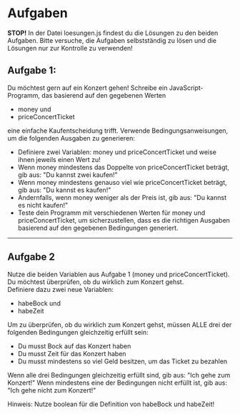 # Aufgaben

<b>STOP!</b> In der Datei loesungen.js findest du die Lösungen zu den beiden Aufgaben. Bitte versuche, die Aufgaben selbstständig zu lösen und die Lösungen nur zur Kontrolle zu verwenden! 

## Aufgabe 1:

Du möchtest gern auf ein Konzert gehen! Schreibe ein JavaScript-Programm, das basierend auf den gegebenen Werten <br>

- money und <br>
- priceConcertTicket <br>

eine einfache Kaufentscheidung trifft. Verwende Bedingungsanweisungen, um die folgenden Ausgaben zu generieren:

- Definiere zwei Variablen: money und priceConcertTicket und weise ihnen jeweils einen Wert zu!
- Wenn money mindestens das Doppelte von priceConcertTicket beträgt, gib aus: "Du kannst zwei kaufen!"
- Wenn money mindestens genauso viel wie priceConcertTicket beträgt, gib aus: "Du kannst es kaufen!"
- Andernfalls, wenn money weniger als der Preis ist, gib aus: "Du kannst es nicht kaufen!"
- Teste dein Programm mit verschiedenen Werten für money und priceConcertTicket, um sicherzustellen, dass es die richtigen Ausgaben basierend auf den gegebenen Bedingungen generiert.

---

## Aufgabe 2

Nutze die beiden Variablen aus Aufgabe 1 (money und priceConcertTicket). Du möchtest überprüfen, ob du wirklich zum Konzert gehst. <br>
Definiere dazu zwei neue Variablen:

- habeBock und <br>
- habeZeit

Um zu überprüfen, ob du wirklich zum Konzert gehst, müssen ALLE drei der folgenden Bedingungen gleichzeitig erfüllt sein:

- Du musst Bock auf das Konzert haben
- Du musst Zeit für das Konzert haben
- Du musst mindestens so viel Geld besitzen, um das Ticket zu bezahlen

Wenn alle drei Bedingungen gleichzeitig erfüllt sind, gib aus: "Ich gehe zum Konzert!"
Wenn mindestens eine der Bedingungen nicht erfüllt ist, gib aus: "Ich gehe nicht zum Konzert!"

Hinweis: Nutze boolean für die Definition von habeBock und habeZeit!